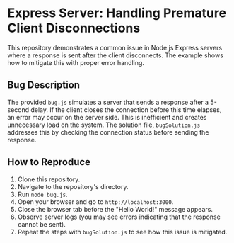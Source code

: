# Express Server: Handling Premature Client Disconnections

This repository demonstrates a common issue in Node.js Express servers where a response is sent after the client disconnects.  The example shows how to mitigate this with proper error handling. 

## Bug Description
The provided `bug.js` simulates a server that sends a response after a 5-second delay. If the client closes the connection before this time elapses, an error may occur on the server side. This is inefficient and creates unnecessary load on the system.  The solution file, `bugSolution.js` addresses this by checking the connection status before sending the response.

## How to Reproduce
1. Clone this repository.
2. Navigate to the repository's directory.
3. Run `node bug.js`. 
4. Open your browser and go to `http://localhost:3000`. 
5. Close the browser tab before the "Hello World!" message appears.
6. Observe server logs (you may see errors indicating that the response cannot be sent).
7. Repeat the steps with `bugSolution.js` to see how this issue is mitigated.